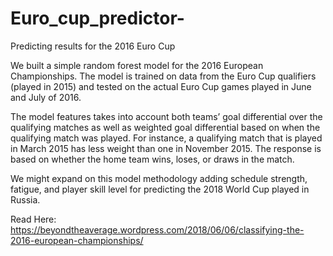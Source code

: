 # Euro_cup_predictor-
Predicting results for the 2016 Euro Cup 

We built a simple random forest model for the 2016 European Championships. The model is trained on data from the Euro Cup qualifiers (played in 2015) and tested on the actual Euro Cup games played in June and July of 2016. 

The model features takes into account both teams’ goal differential over the qualifying matches as well as weighted goal differential based on when the qualifying match was played. For instance, a qualifying match that is played in March 2015 has less weight than one in  November 2015.  The response is based on whether the home team wins, loses, or draws in the match. 

We might expand on this model methodology adding schedule strength, fatigue, and player skill level for predicting the 2018 World Cup played in Russia. 

Read Here: https://beyondtheaverage.wordpress.com/2018/06/06/classifying-the-2016-european-championships/

